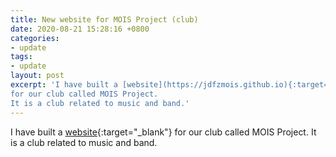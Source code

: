 ```yaml
---
title: New website for MOIS Project (club)
date: 2020-08-21 15:28:16 +0800
categories:
- update
tags:
- update
layout: post
excerpt: 'I have built a [website](https://jdfzmois.github.io){:target="_blank"}
for our club called MOIS Project.
It is a club related to music and band.'
---
```


I have built a [website](https://jdfzmois.github.io){:target="_blank"}
for our club called MOIS Project.
It is a club related to music and band.
